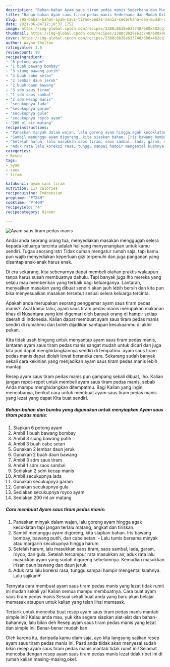 ```yaml
---
description: "Bahan-bahan Ayam saus tiram pedas manis Sederhana dan Mudah Dibuat"
title: "Bahan-bahan Ayam saus tiram pedas manis Sederhana dan Mudah Dibuat"
slug: 795-bahan-bahan-ayam-saus-tiram-pedas-manis-sederhana-dan-mudah-dibuat
date: 2021-06-04T17:10:37.175Z
image: https://img-global.cpcdn.com/recipes/2388c8b38e633748/680x482cq70/ayam-saus-tiram-pedas-manis-foto-resep-utama.jpg
thumbnail: https://img-global.cpcdn.com/recipes/2388c8b38e633748/680x482cq70/ayam-saus-tiram-pedas-manis-foto-resep-utama.jpg
cover: https://img-global.cpcdn.com/recipes/2388c8b38e633748/680x482cq70/ayam-saus-tiram-pedas-manis-foto-resep-utama.jpg
author: Wayne Shelton
ratingvalue: 3.6
reviewcount: 10
recipeingredient:
- "6 potong ayam"
- "1 buah bawang bombay"
- "3 siung bawang putih"
- "3 buah cabe setan"
- "2 lembar daun jeruk"
- "2 buah daun bawang"
- "3 sdm saus tiram"
- "1 sdm saos sambal"
- "2 sdm kecap manis"
- "secukupnya lada"
- "secukupnya garam"
- "secukupnya gula"
- "secukupnya royco ayam"
- "200 ml air matang"
recipeinstructions:
- "Panaskan minyak dalam wajan, lalu goreng ayam hingga agak kecoklatan tapi jangan terlalu matang, angkat dan tiriskan."
- "Sambil menunggu ayam digoreng, kita siapkan bahan. Iris bawang bombay, bawang putih, dan cabe setan. Lalu tumis bersama minyak atau margarin secukupnya hingga harum."
- "Setelah harum, lalu masukkan saos tiram, saos sambal, lada, garam, royco, dan gula. Setelah tercampur rata masukkan air, aduk rata lalu masukkan ayam yang sudah digoreng sebelumnya. Kemudian masukkan irisan daun bawang dan daun jeruk."
- "Aduk rata lalu koreksi rasa, tunggu sampai hampir mengental kuahnya. Lalu sajikan💗"
categories:
- Resep
tags:
- ayam
- saus
- tiram

katakunci: ayam saus tiram 
nutrition: 117 calories
recipecuisine: Indonesian
preptime: "PT24M"
cooktime: "PT40M"
recipeyield: "4"
recipecategory: Dinner

---
```



![Ayam saus tiram pedas manis](https://img-global.cpcdn.com/recipes/2388c8b38e633748/680x482cq70/ayam-saus-tiram-pedas-manis-foto-resep-utama.jpg)

Andai anda seorang orang tua, menyediakan masakan menggugah selera kepada keluarga tercinta adalah hal yang menyenangkan untuk kamu sendiri. Tugas seorang istri Tidak cuman mengatur rumah saja, tapi kamu pun wajib menyediakan keperluan gizi terpenuhi dan juga panganan yang disantap anak-anak harus enak.

Di era  sekarang, kita sebenarnya dapat membeli olahan praktis walaupun tanpa harus susah membuatnya dahulu. Tapi banyak juga lho mereka yang selalu mau memberikan yang terbaik bagi keluarganya. Lantaran, menyajikan masakan yang dibuat sendiri akan jauh lebih bersih dan kita pun bisa menyesuaikan masakan tersebut sesuai selera keluarga tercinta. 



Apakah anda merupakan seorang penggemar ayam saus tiram pedas manis?. Asal kamu tahu, ayam saus tiram pedas manis merupakan makanan khas di Nusantara yang kini digemari oleh banyak orang di hampir setiap daerah di Indonesia. Kalian dapat membuat ayam saus tiram pedas manis sendiri di rumahmu dan boleh dijadikan santapan kesukaanmu di akhir pekan.

Kita tidak usah bingung untuk menyantap ayam saus tiram pedas manis, lantaran ayam saus tiram pedas manis sangat mudah untuk dicari dan juga kita pun dapat menghidangkannya sendiri di tempatmu. ayam saus tiram pedas manis dapat diolah lewat beraneka cara. Sekarang sudah banyak sekali cara kekinian yang menjadikan ayam saus tiram pedas manis lebih mantap.

Resep ayam saus tiram pedas manis pun gampang sekali dibuat, lho. Kalian jangan repot-repot untuk membeli ayam saus tiram pedas manis, sebab Anda mampu menghidangkan ditempatmu. Bagi Kalian yang ingin mencobanya, berikut cara untuk membuat ayam saus tiram pedas manis yang lezat yang dapat Kita buat sendiri.

<!--inarticleads1-->

##### Bahan-bahan dan bumbu yang digunakan untuk menyiapkan Ayam saus tiram pedas manis:

1. Siapkan 6 potong ayam
1. Ambil 1 buah bawang bombay
1. Ambil 3 siung bawang putih
1. Ambil 3 buah cabe setan
1. Gunakan 2 lembar daun jeruk
1. Gunakan 2 buah daun bawang
1. Ambil 3 sdm saus tiram
1. Ambil 1 sdm saos sambal
1. Sediakan 2 sdm kecap manis
1. Ambil secukupnya lada
1. Gunakan secukupnya garam
1. Gunakan secukupnya gula
1. Sediakan secukupnya royco ayam
1. Sediakan 200 ml air matang




<!--inarticleads2-->

##### Cara membuat Ayam saus tiram pedas manis:

1. Panaskan minyak dalam wajan, lalu goreng ayam hingga agak kecoklatan tapi jangan terlalu matang, angkat dan tiriskan.
1. Sambil menunggu ayam digoreng, kita siapkan bahan. Iris bawang bombay, bawang putih, dan cabe setan. - Lalu tumis bersama minyak atau margarin secukupnya hingga harum.
1. Setelah harum, lalu masukkan saos tiram, saos sambal, lada, garam, royco, dan gula. Setelah tercampur rata masukkan air, aduk rata lalu masukkan ayam yang sudah digoreng sebelumnya. Kemudian masukkan irisan daun bawang dan daun jeruk.
1. Aduk rata lalu koreksi rasa, tunggu sampai hampir mengental kuahnya. Lalu sajikan💗




Ternyata cara membuat ayam saus tiram pedas manis yang lezat tidak rumit ini mudah sekali ya! Kalian semua mampu membuatnya. Cara buat ayam saus tiram pedas manis Sesuai sekali buat anda yang baru akan belajar memasak ataupun untuk kalian yang telah lihai memasak.

Tertarik untuk mencoba buat resep ayam saus tiram pedas manis mantab simple ini? Kalau anda mau, yuk kita segera siapkan alat-alat dan bahan-bahannya, lalu bikin deh Resep ayam saus tiram pedas manis yang lezat dan simple ini. Benar-benar mudah kan. 

Oleh karena itu, daripada kamu diam saja, ayo kita langsung sajikan resep ayam saus tiram pedas manis ini. Pasti anda tiidak akan menyesal sudah bikin resep ayam saus tiram pedas manis mantab tidak rumit ini! Selamat mencoba dengan resep ayam saus tiram pedas manis lezat tidak ribet ini di rumah kalian masing-masing,oke!.

